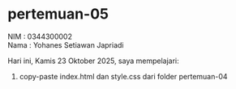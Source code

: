 # pertemuan-05

NIM : 0344300002<br>
Nama : Yohanes Setiawan Japriadi<br>

Hari ini, Kamis 23 Oktober 2025, saya mempelajari:
<ol>
  <li>copy-paste index.html dan style.css dari folder pertemuan-04</li>
  
</ol>